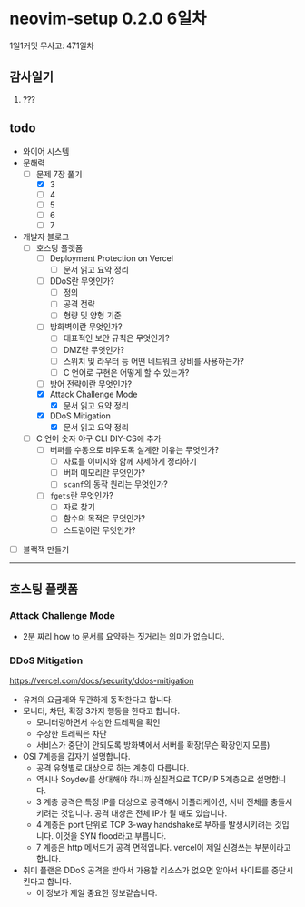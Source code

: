 # neovim-setup 0.2.0 6일차

1일1커밋 무사고: 471일차

## 감사일기

1. ???

## todo

- 와이어 시스템
- 문해력
  - [ ] 문제 7장 풀기
    - [x] 3
    - [ ] 4
    - [ ] 5
    - [ ] 6
    - [ ] 7
- 개발자 블로그
  - [ ] 호스팅 플랫폼
    - [ ] Deployment Protection on Vercel
      - [ ] 문서 읽고 요약 정리
    - [ ] DDoS란 무엇인가?
      - [ ] 정의
      - [ ] 공격 전략
      - [ ] 형량 및 양형 기준
    - [ ] 방화벽이란 무엇인가?
      - [ ] 대표적인 보안 규칙은 무엇인가?
      - [ ] DMZ란 무엇인가?
      - [ ] 스위치 및 라우터 등 어떤 네트워크 장비를 사용하는가?
      - [ ] C 언어로 구현은 어떻게 할 수 있는가?
    - [ ] 방어 전략이란 무엇인가?
    - [x] Attack Challenge Mode
      - [x] 문서 읽고 요약 정리
    - [x] DDoS Mitigation
      - [x] 문서 읽고 요약 정리
  - [ ] C 언어 숫자 야구 CLI DIY-CS에 추가
    - [ ] 버퍼를 수동으로 비우도록 설계한 이유는 무엇인가?
      - [ ] 자료를 이미지와 함께 자세하게 정리하기
      - [ ] 버퍼 메모리란 무엇인가?
      - [ ] `scanf`의 동작 원리는 무엇인가?
    - [ ] `fgets`란 무엇인가?
      - [ ] 자료 찾기
      - [ ] 함수의 목적은 무엇인가?
      - [ ] 스트림이란 무엇인가?
- [ ] 블랙잭 만들기

---

## 호스팅 플랫폼 

### Attack Challenge Mode

- 2분 짜리 how to 문서를 요약하는 짓거리는 의미가 없습니다.

### DDoS Mitigation 

https://vercel.com/docs/security/ddos-mitigation 

- 유져의 요금제와 무관하게 동작한다고 합니다.
- 모니터, 차단, 확장 3가지 행동을 한다고 합니다.
  - 모니터링하면서 수상한 트레픽을 확인
  - 수상한 트레픽은 차단
  - 서비스가 중단이 안되도록 방화벽에서 서버를 확장(무슨 확장인지 모름)
- OSI 7계층을 갑자기 설명합니다.
  - 공격 유형별로 대상으로 하는 계층이 다릅니다. 
  - 역시나 Soydev를 상대해야 하니까 실질적으로 TCP/IP 5계층으로 설명합니다.
  - 3 계층 공격은 특정 IP를 대상으로 공격해서 어플리케이션, 서버 전체를 충돌시키려는 것입니다. 공격 대상은 전체 IP가 될 때도 있습니다.
  - 4 계층은 port 단위로 TCP 3-way handshake로 부하를 발생시키려는 것입니다. 이것을 SYN flood라고 부릅니다.
  - 7 계층은 http 메서드가 공격 면적입니다. vercel이 제일 신경쓰는 부분이라고 합니다.
- 취미 플랜은 DDoS 공격을 받아서 가용할 리소스가 없으면 알아서 사이트를 중단시킨다고 합니다.
  - 이 정보가 제일 중요한 정보같습니다.

